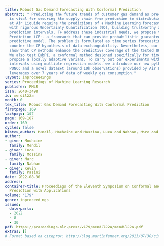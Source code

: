 ```yaml
---
title: Robust Gas Demand Forecasting With Conformal Prediction
abstract: " Predicting the future trends of customer gas demand as precisely as possible
  is vital for securing the supply chain from production to distribution. The operations
  at Air Liquide require the predictions of a Machine Learning forecaster to be coupled
  with rigorous Uncertainty Quantification (UQ), building trustworthy and informative
  prediction intervals. To address these industrial needs, we propose to apply Conformal
  Prediction (CP), a framework that can provide probabilistic guarantees for any underlying
  predictive model. The problem is formulated as time series forecasting, which may
  counter the CP hypothesis of data exchangeability. Nevertheless, our experiments
  show that CP methods enhance the predictive coverage of the tested UQ approaches.
  We also test EnbPI, a conformal method designed specifically for time series, and
  propose a locally adaptive variant. To carry out our experiments with prediction
  intervals using multiple regression models, we introduce our new python library
  PUNCC and a novel dataset (around 10k observations) provided by Air Liquide which
  leverages over 7 years of data of weekly gas consumption."
layout: inproceedings
series: Proceedings of Machine Learning Research
publisher: PMLR
issn: 2640-3498
id: mendil22a
month: 0
tex_title: Robust Gas Demand Forecasting With Conformal Prediction
firstpage: 169
lastpage: 187
page: 169-187
order: 169
cycles: false
bibtex_author: Mendil, Mouhcine and Mossina, Luca and Nabhan, Marc and Pasini, Kevin
author:
- given: Mouhcine
  family: Mendil
- given: Luca
  family: Mossina
- given: Marc
  family: Nabhan
- given: Kevin
  family: Pasini
date: 2022-08-30
address:
container-title: Proceedings of the Eleventh Symposium on Conformal and Probabilistic
  Prediction with Applications
volume: '179'
genre: inproceedings
issued:
  date-parts:
  - 2022
  - 8
  - 30
pdf: https://proceedings.mlr.press/v179/mendil22a/mendil22a.pdf
extras: []
# Format based on citeproc: http://blog.martinfenner.org/2013/07/30/citeproc-yaml-for-bibliographies/
---
```

